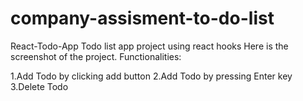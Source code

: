# company-assisment-to-do-list
React-Todo-App
Todo list app project using react hooks Here is the screenshot of the project.
Functionalities:

1.Add Todo by clicking add button
2.Add Todo by pressing Enter key
3.Delete Todo
